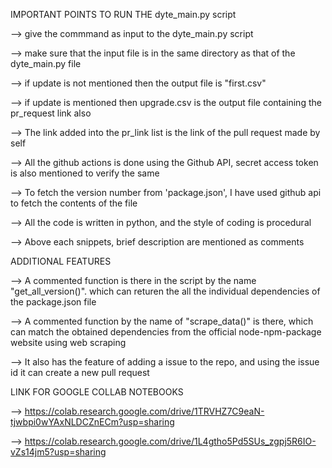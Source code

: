 IMPORTANT POINTS TO RUN THE dyte_main.py script

--> give the commmand as input to the dyte_main.py script

--> make sure that the input file is in the same directory as that of the dyte_main.py file

--> if update is not mentioned then the output file is "first.csv"

--> if update is mentioned then upgrade.csv is the output file containing the pr_request link also

--> The link added into the pr_link list is the link of the pull request made by self

--> All the github actions is done using the Github API, secret access token is also mentioned to verify the same

--> To fetch the version number from 'package.json', I have used github api to fetch the contents of the file

--> All the code is written in python, and the style of coding is procedural

-->  Above each snippets, brief description are mentioned as comments

ADDITIONAL FEATURES

--> A commented function is there in the script by the name "get_all_version()". which can returen the all the individual dependencies of the package.json file

--> A commented function by the name of "scrape_data()" is there, which can match the obtained dependencies from the official node-npm-package website using web scraping

--> It also has the feature of adding a issue to the repo, and using the issue id it can create a new pull request


LINK FOR GOOGLE COLLAB NOTEBOOKS

-->  https://colab.research.google.com/drive/1TRVHZ7C9eaN-tjwbpi0wYAxNLDCZnECm?usp=sharing

-->  https://colab.research.google.com/drive/1L4gtho5Pd5SUs_zgpj5R6IO-vZs14jm5?usp=sharing



